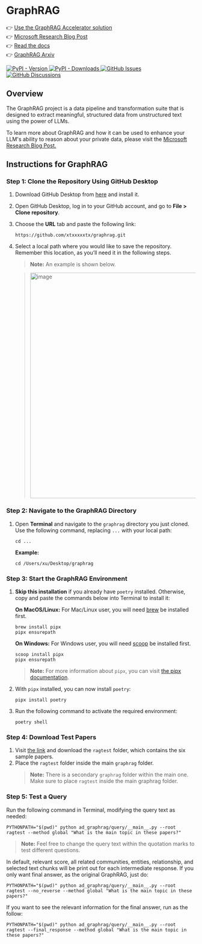 # GraphRAG

👉 [Use the GraphRAG Accelerator solution](https://github.com/Azure-Samples/graphrag-accelerator) <br/>
👉 [Microsoft Research Blog Post](https://www.microsoft.com/en-us/research/blog/graphrag-unlocking-llm-discovery-on-narrative-private-data/)<br/>
👉 [Read the docs](https://microsoft.github.io/graphrag)<br/>
👉 [GraphRAG Arxiv](https://arxiv.org/pdf/2404.16130)

<div align="left">
  <a href="https://pypi.org/project/graphrag/">
    <img alt="PyPI - Version" src="https://img.shields.io/pypi/v/graphrag">
  </a>
  <a href="https://pypi.org/project/graphrag/">
    <img alt="PyPI - Downloads" src="https://img.shields.io/pypi/dm/graphrag">
  </a>
  <a href="https://github.com/microsoft/graphrag/issues">
    <img alt="GitHub Issues" src="https://img.shields.io/github/issues/microsoft/graphrag">
  </a>
  <a href="https://github.com/microsoft/graphrag/discussions">
    <img alt="GitHub Discussions" src="https://img.shields.io/github/discussions/microsoft/graphrag">
  </a>
</div>

## Overview

The GraphRAG project is a data pipeline and transformation suite that is designed to extract meaningful, structured data from unstructured text using the power of LLMs.

To learn more about GraphRAG and how it can be used to enhance your LLM's ability to reason about your private data, please visit the <a href="https://www.microsoft.com/en-us/research/blog/graphrag-unlocking-llm-discovery-on-narrative-private-data/" target="_blank">Microsoft Research Blog Post.</a>

## Instructions for GraphRAG

### Step 1: Clone the Repository Using GitHub Desktop

1. Download GitHub Desktop from [here](https://desktop.github.com/download/) and install it.
2. Open GitHub Desktop, log in to your GitHub account, and go to **File > Clone repository**.
3. Choose the **URL** tab and paste the following link:
   ```
   https://github.com/xtxxxxxtx/graphrag.git
   ```
4. Select a local path where you would like to save the repository. Remember this location, as you’ll need it in the following steps.
   > **Note:** An example is shown below.
   
   > <img src="https://github.com/user-attachments/assets/34fcc0e6-7655-4195-a7a2-c977cca50d0c" alt="image" width="600"/>

### Step 2: Navigate to the GraphRAG Directory

1. Open **Terminal** and navigate to the ```graphrag``` directory you just cloned. Use the following command, replacing ```...``` with your local path:
   ```
   cd ...
   ```
   **Example:**
   ```
   cd /Users/xu/Desktop/graphrag
   ```

### Step 3: Start the GraphRAG Environment

1. **Skip this installation** if you already have ```poetry``` installed. Otherwise, copy and paste the commands below into Terminal to install it:

   **On MacOS/Linux:** For Mac/Linux user, you will need [brew](https://brew.sh/) be installed first.
   ```
   brew install pipx
   pipx ensurepath
   ```
   **On Windows:** For Windows user, you will need [scoop](https://scoop.sh/) be installed first.
   ```
   scoop install pipx
   pipx ensurepath
   ```
   > **Note:** For more information about ```pipx```, you can visit [the pipx documentation](https://pipx.pypa.io/stable/installation/).
3. With ```pipx``` installed, you can now install ```poetry```:
   ```
   pipx install poetry
   ```
4. Run the following command to activate the required environment:
   ```
   poetry shell
   ```

### Step 4: Download Test Papers

1. Visit [the link](https://wustl.box.com/s/wvi9z297a90d6ymdn3swas4fzezwliia) and download the ```ragtest``` folder, which contains the six sample papers.
2. Place the ```ragtest``` folder inside the main ```graphrag``` folder.
   > **Note:** There is a secondary ```graphrag``` folder within the main one. Make sure to place ```ragtest``` inside the main graphrag folder.
   

### Step 5: Test a Query

Run the following command in Terminal, modifying the query text as needed:
```
PYTHONPATH="$(pwd)" python ad_graphrag/query/__main__.py --root ragtest --method global "What is the main topic in these papers?"
```
> **Note:** Feel free to change the query text within the quotation marks to test different questions.

In default, relevant score, all related communities, entities, relationship, and selected text chunks will be print out 
for each intermediate response. If you only want final answer, as the original GraphRAG, just do:
```
PYTHONPATH="$(pwd)" python ad_graphrag/query/__main__.py --root ragtest --no_reverse --method global "What is the main topic in these papers?"
```

If you want to see the relevant information for the final answer, run as the follow:
```
PYTHONPATH="$(pwd)" python ad_graphrag/query/__main__.py --root ragtest --final_response --method global "What is the main topic in these papers?"
```
